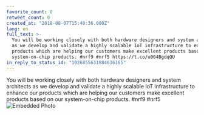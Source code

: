 ```yaml
---
favorite_count: 0
retweet_count: 0
created_at: "2018-08-07T15:40:36.000Z"
lang: en
full_text: >-
  You will be working closely with both hardware designers and system architects
  as we develop and validate a highly scalable IoT infrastructure to enhance our
  products which are helping our customers make excellent products based on our
  system-on-chip products. #nrf9 #nrf5 https://t.co/u004BgdqQU
in_reply_to_status_id: "1026855631884636165"
---
```


You will be working closely with both hardware designers and system architects
as we develop and validate a highly scalable IoT infrastructure to enhance our
products which are helping our customers make excellent products based on our
system-on-chip products. #nrf9 #nrf5
![Embedded Photo](https://twitter-media-coderbyheart.s3.eu-north-1.amazonaws.com/1026855635529461760-DkAfeU8XcAEmSL8.jpg)
